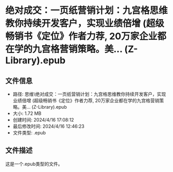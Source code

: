 ﻿# 绝对成交：一页纸营销计划：九宫格思维教你持续开发客户，实现业绩倍增 (超级畅销书《定位》作者力荐, 20万家企业都在学的九宫格营销策略。美... (Z-Library).epub

## 文件信息
- 路径: 思维\绝对成交：一页纸营销计划：九宫格思维教你持续开发客户，实现业绩倍增 (超级畅销书《定位》作者力荐, 20万家企业都在学的九宫格营销策略。美... (Z-Library).epub
- 大小: 1.72 MB
- 创建时间: 2024/4/16 17:08:12
- 最后修改时间: 2024/4/16 12:46:23
- 文件类型: .epub

## 文件描述
这是一个.epub类型的文件。

